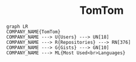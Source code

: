 <h1 align="center">TomTom</h1>

```mermaid
graph LR
COMPANY_NAME{TomTom}
COMPANY_NAME ---> U{Users} ---> UN[18]
COMPANY_NAME ---> R{Repositories} ---> RN[376]
COMPANY_NAME ---> G{Gists} ---> GN[10]
COMPANY_NAME ---> ML{Most Used<br>Languages}
```
